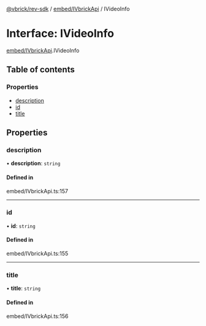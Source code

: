 [@vbrick/rev-sdk](../README.md) / [embed/IVbrickApi](../modules/embed_IVbrickApi.md) / IVideoInfo

# Interface: IVideoInfo

[embed/IVbrickApi](../modules/embed_IVbrickApi.md).IVideoInfo

## Table of contents

### Properties

- [description](embed_IVbrickApi.IVideoInfo.md#description)
- [id](embed_IVbrickApi.IVideoInfo.md#id)
- [title](embed_IVbrickApi.IVideoInfo.md#title)

## Properties

### description

• **description**: `string`

#### Defined in

embed/IVbrickApi.ts:157

___

### id

• **id**: `string`

#### Defined in

embed/IVbrickApi.ts:155

___

### title

• **title**: `string`

#### Defined in

embed/IVbrickApi.ts:156
